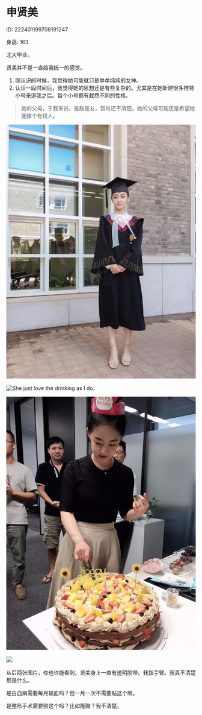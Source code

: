 # 申贤美

ID: 222401199708191247

身高: 163

北大毕业。

贤美并不是一直给我统一的感觉。

1. 刚认识的时候，我觉得她可能就只是单单纯纯的女神。
2. 认识一段时间后，我觉得她的思想还是有些复杂的。尤其是在她新建很多推特小号来逗我之后。每个小号都有截然不同的性格。

> 她的父母，于我来说，是敌是友，暂时还不清楚。她的父母可能还是希望她能嫁个有钱人。

![](<../../.gitbook/assets/image (13).png>)

![She just love the drinking as I do.](<../../.gitbook/assets/image (6).png>)

![](<../../.gitbook/assets/image (11).png>)

![](<../../.gitbook/assets/image (4).png>)

从后两张图片，你也许能看到，贤美身上一直有透明胶带。我指手臂。我真不清楚那是什么。

是白血病需要每月输血吗？但一月一次不需要贴这个啊。

是整形手术需要贴这个吗？比如隆胸？我不清楚。

